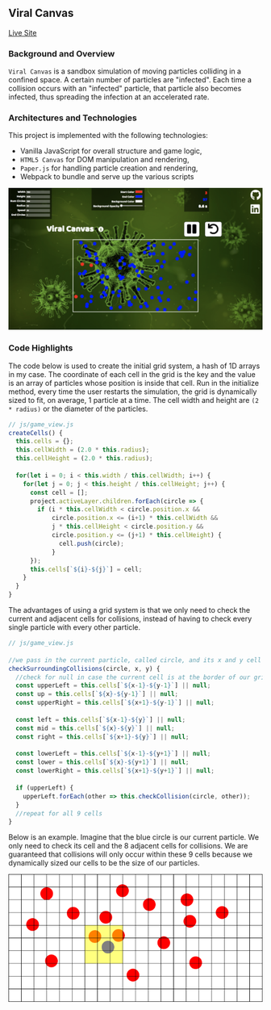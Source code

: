 ## Viral Canvas
[Live Site](https://stevielum1.github.io/viral_canvas/)

### Background and Overview
`Viral Canvas` is a sandbox simulation of moving particles colliding in a confined space. A certain number of particles are "infected". Each time a collision occurs with an "infected" particle, that particle also becomes infected, thus spreading the infection at an accelerated rate.

### Architectures and Technologies

This project is implemented with the following technologies:

- Vanilla JavaScript for overall structure and game logic,
- `HTML5 Canvas` for DOM manipulation and rendering,
- `Paper.js` for handling particle creation and rendering,
- Webpack to bundle and serve up the various scripts

![viral_canvas](./docs/viral_canvas_2.png)

### Code Highlights
The code below is used to create the initial grid system, a hash of 1D arrays in my case. The coordinate of each cell in the grid is the key and the value is an array of particles whose position is inside that cell. Run in the initialize method, every time the user restarts the simulation, the grid is dynamically sized to fit, on average, 1 particle at a time. The cell width and height are `(2 * radius)` or the diameter of the particles.
```javascript
// js/game_view.js
createCells() {
  this.cells = {};
  this.cellWidth = (2.0 * this.radius);
  this.cellHeight = (2.0 * this.radius);

  for(let i = 0; i < this.width / this.cellWidth; i++) {
    for(let j = 0; j < this.height / this.cellHeight; j++) {
      const cell = [];
      project.activeLayer.children.forEach(circle => {
        if (i * this.cellWidth < circle.position.x &&
            circle.position.x <= (i+1) * this.cellWidth &&
            j * this.cellHeight < circle.position.y &&
            circle.position.y <= (j+1) * this.cellHeight) {
              cell.push(circle);
            }
      });
      this.cells[`${i}-${j}`] = cell;
    }
  }
}
```
The advantages of using a grid system is that we only need to check the current and adjacent cells for collisions, instead of having to check every single particle with every other particle.
```javascript
// js/game_view.js

//we pass in the current particle, called circle, and its x and y cell coordinates
checkSurroundingCollisions(circle, x, y) {
  //check for null in case the current cell is at the border of our grid
  const upperLeft = this.cells[`${x-1}-${y-1}`] || null;
  const up = this.cells[`${x}-${y-1}`] || null;
  const upperRight = this.cells[`${x+1}-${y-1}`] || null;

  const left = this.cells[`${x-1}-${y}`] || null;
  const mid = this.cells[`${x}-${y}`] || null;
  const right = this.cells[`${x+1}-${y}`] || null;

  const lowerLeft = this.cells[`${x-1}-${y+1}`] || null;
  const lower = this.cells[`${x}-${y+1}`] || null;
  const lowerRight = this.cells[`${x+1}-${y+1}`] || null;

  if (upperLeft) {
    upperLeft.forEach(other => this.checkCollision(circle, other));
  }
  //repeat for all 9 cells
}
```
Below is an example. Imagine that the blue circle is our current particle. We only need to check its cell and the 8 adjacent cells for collisions. We are guaranteed that collisions will only occur within these 9 cells because we dynamically sized our cells to be the size of our particles.

![grid](/docs/grid.png)
